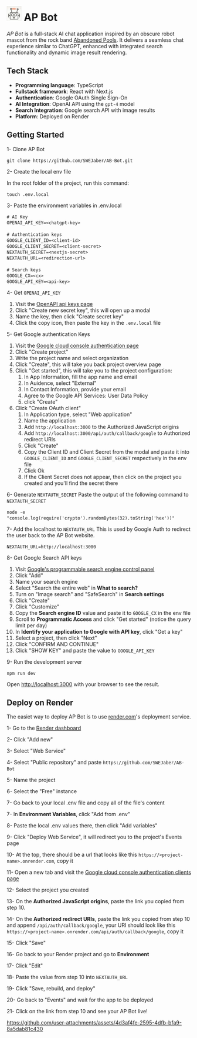
<h1 align="left">
  <img src="./public/ap-bot.webp" alt="AP Bot Logo" width="40" />
  AP Bot
</h1>

_AP Bot_ is a full-stack AI chat application inspired by an obscure robot mascot from the rock band <a href="https://www.discogs.com/artist/309052-Abandoned-Pools" target="_blank" rel="noopener noreferrer">Abandoned Pools</a>. It delivers a seamless chat experience similar to ChatGPT, enhanced with integrated search functionality and dynamic image result rendering.


## Tech Stack
- **Programming language**: TypeScript
- **Fullstack framework**: React with Next.js
- **Authentication**: Google OAuth Single Sign-On
- **AI Integration**: OpenAI API using the `gpt-4` model
- **Search Integration**: Google search API with image results
- **Platform**: Deployed on Render


## Getting Started

1- Clone AP Bot
```
git clone https://github.com/SWEJaber/AB-Bot.git
```

2- Create the local env file

In the root folder of the project, run this command:
```
touch .env.local
```

3- Paste the environment variables in .env.local
```
# AI Key
OPENAI_API_KEY=<chatgpt-key>

# Authentication keys
GOOGLE_CLIENT_ID=<client-id>
GOOGLE_CLIENT_SECRET=<client-secret>
NEXTAUTH_SECRET=<nextjs-secret>
NEXTAUTH_URL=<redirection-url>

# Search keys
GOOGLE_CX=<cx>
GOOGLE_API_KEY=<api-key>
```

4- Get `OPENAI_API_KEY`
   1. Visit the [OpenAPI api keys page](https://platform.openai.com/api-keys)
   2. Click "Create new secret key", this will open up a modal
   3. Name the key, then click "Create secret key"
   4. Click the copy icon, then paste the key in the `.env.local` file

5- Get Google authentication Keys
   1. Visit the [Google cloud console authentication page](https://console.cloud.google.com/auth)
   2. Click "Create project"
   3. Write the project name and select organization
   4. Click "Create", this will take you back project overview page
   5. Click "Get started", this will take you to the project configuration:
        1. In App Information, fill the app name and email
        2. In Auidence, select "External"
        3. In Contact Information, provide your email
        4. Agree to the Google API Services: User Data Policy
        5. click "Create"
   6. Click "Create OAuth client"
        1. In Application type, select "Web application"
        2. Name the application
        3. Add `http://localhost:3000` to the Authorized JavaScript origins
        4. Add `http://localhost:3000/api/auth/callback/google` to Authorized redirect URIs
        5. Click "Create"
        6. Copy the Client ID and Client Secret from the modal and paste it into `GOOGLE_CLIENT_ID` and `GOOGLE_CLIENT_SECRET` respectively in the env file
        7. Click Ok
        8. If the Client Secret does not appear, then click on the project you created and you'll find the secret there

6- Generate `NEXTAUTH_SECRET`
Paste the output of the following command to `NEXTAUTH_SECRET`
```
node -e "console.log(require('crypto').randomBytes(32).toString('hex'))"
```
7- Add the localhost to `NEXTAUTH_URL`
This is used by Google Auth to redirect the user back to the AP Bot website.
```
NEXTAUTH_URL=http://localhost:3000
```

8- Get Google Search API keys
   1. Visit [Google's programmable search engine control panel](https://programmablesearchengine.google.com/controlpanel/all)
   2. Click "Add"
   3. Name your search engine
   4. Select "Search the entire web" in **What to search?**
   5. Turn on "Image search" and "SafeSearch" in **Search settings**
   6. Click "Create"
   7. Click "Customize"
   8. Copy the **Search engine ID** value and paste it to `GOOGLE_CX` in the env file
   9. Scroll to **Programmatic Access** and click "Get started" (notice the query limit per day)
   10. In **Identify your application to Google with API key**, click "Get a key"
   11. Select a project, then click "Next"
   12. Click "CONFIRM AND CONTINUE"
   13. Click "SHOW KEY" and paste the value to `GOOGLE_API_KEY`


9- Run the development server
```
npm run dev
```

Open [http://localhost:3000](http://localhost:3000) with your browser to see the result.


## Deploy on Render
The easiet way to deploy AP Bot is to use [render.com](https://render.com/)'s deployment service.

1- Go to the [Render dashboard](https://dashboard.render.com/)

2- Click "Add new"

3- Select "Web Service"

4- Select "Public repository" and paste `https://github.com/SWEJaber/AB-Bot`

5- Name the project

6- Select the "Free" instance 

7- Go back to your local .env file and copy all of the file's content

7- In **Environment Variables**, click "Add from .env"

8- Paste the local .env values there, then click "Add variables"

9- Click "Deploy Web Service", it will redirect you to the project's Events page

10- At the top, there should be a url that looks like this `https://<project-name>.onrender.com`, copy it

11- Open a new tab and visit the [Google cloud console authentication clients page](https://console.cloud.google.com/auth/clients)

12- Select the project you created 

13- On the **Authorized JavaScript origins**, paste the link you copied from step 10.

14- On the **Authorized redirect URIs**, paste the link you copied from step 10 and append `/api/auth/callback/google`, your URI should look like this `https://<project-name>.onrender.com/api/auth/callback/google`, copy it

15- Click "Save"

16- Go back to your Render project and go to **Environment**

17- Click "Edit"

18- Paste the value from step 10 into `NEXTAUTH_URL`

19- Click "Save, rebuild, and deploy"

20- Go back to "Events" and wait for the app to be deployed

21- Click on the link from step 10 and see your AP Bot live!


https://github.com/user-attachments/assets/4d3af4fe-2595-4dfb-bfa9-8a5dab81c430

